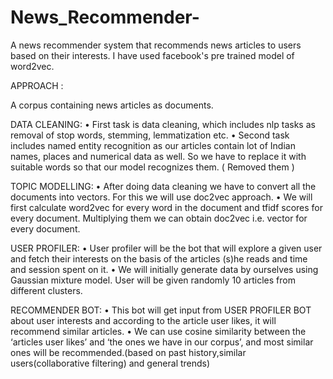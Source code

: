 # News_Recommender-
A news recommender system that recommends news articles to users based on their interests. I have used facebook's pre trained model of word2vec.

APPROACH :

A corpus containing news articles as documents.

  DATA CLEANING:
•	First task is data cleaning, which includes nlp tasks as removal of stop words, stemming, lemmatization etc. •	Second task includes named entity recognition as our articles contain lot of Indian names, places and numerical data as well. So we have to replace it with suitable words so that our model recognizes them. ( Removed them )

  TOPIC MODELLING:
•	After doing data cleaning we have to convert all the documents into vectors. For this we will use doc2vec approach. •	We will first calculate word2vec for every word in the document and tfidf scores for every document. Multiplying them we can obtain doc2vec i.e. vector for every document.

  USER PROFILER:
•	User profiler will be the bot that will explore a given user and fetch their interests on the basis of the articles (s)he reads and time and session spent on it. •	We will initially generate data by ourselves using Gaussian mixture model. User will be given randomly 10 articles from different clusters.

  RECOMMENDER BOT:
•	This bot will get input from USER PROFILER BOT about user interests and according to the article user likes, it will recommend similar articles. •	We can use cosine similarity between the ‘articles user likes’ and ‘the ones we have in our corpus’, and most similar ones will be recommended.(based on past history,similar users(collaborative filtering) and general trends)
